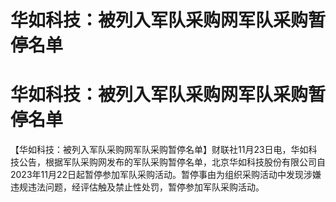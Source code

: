 # 华如科技：被列入军队采购网军队采购暂停名单

# 华如科技：被列入军队采购网军队采购暂停名单

【华如科技：被列入军队采购网军队采购暂停名单】财联社11月23日电，华如科技公告，根据军队采购网发布的军队采购暂停名单，北京华如科技股份有限公司自2023年11月22日起暂停参加军队采购活动。暂停事由为组织采购活动中发现涉嫌违规违法问题，经评估触及禁止性处罚，暂停参加军队采购活动。

